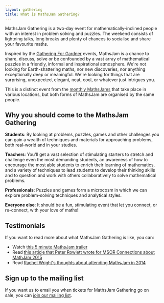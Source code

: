 ```yaml
---
layout: gathering
title: What is MathsJam Gathering?
---
```


MathsJam Gathering is a two-day event for mathematically-inclined people with an interest in problem solving and puzzles. The weekend consists of lightning talks, long breaks and plenty of chances to socialise and share your favourite maths.

Inspired by the [Gathering For Gardner](http://www.guardian.co.uk/science/2008/may/31/maths.science) events, MathsJam is a chance to share, discuss, solve or be confounded by a vast array of mathematical puzzles in a friendly, informal and inspirational atmosphere. We're not looking for Earth-shattering maths, nor new discoveries, nor anything exceptionally deep or meaningful. We're looking for things that are surprising, unexpected, elegant, neat, cool, or whatever just intrigues you.

This is a distinct event from the [monthly MathsJams](/) that take place in various locations, but both forms of MathsJam are organised by the same people.

## Why you should come to the MathsJam Gathering

**Students**: By looking at problems, puzzles, games and other challenges you can gain a wealth of techniques and materials for approaching problems, both real-world and in your studies.

**Teachers**: You'll get a vast selection of stimulating starters to stretch and challenge even the most demanding students, an awareness of how to encourage the most able students to enrich their learning of mathematics, and a variety of techniques to lead students to develop their thinking skills and to question and work with others collaboratively to solve mathematical problems.

**Professionals**: Puzzles and games form a microcosm in which we can explore problem-solving techniques and analytical styles.

**Everyone else**: It should be a fun, stimulating event that let you connect, or re-connect, with your love of maths!

## Testimonials
If you want to read more about what MathsJam Gathering is like, you can:

- Watch [this 5 minute MathsJam trailer](https://www.youtu.be/ZM465bN_IF8)
- Read [this article that Peter Rowlett wrote for MSOR Connections about MathJam 2015](https://journals.gre.ac.uk/index.php/msor/article/view/278)
- Read [Rachel Wright's thoughts about attending MathsJam in 2014](http://www.solipsys.co.uk/new/ANonMathematicianAtMathsJam.html?TW_20160514)

## Sign up to the mailing list
If you want us to email you when tickets for MathsJam Gathering go on sale, you can [join our mailing list](https://docs.google.com/forms/d/e/1FAIpQLSceb7PpP3qU8OcrCu_g8vHV9DVhDxo85pkP0Cqw7W4Flnkh9A/viewform?usp=sf_link).
